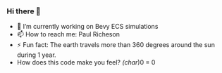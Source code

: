### Hi there 👋
- 🔭 I’m currently working on Bevy ECS simulations
- 📫 How to reach me: Paul Richeson
- ⚡ Fun fact: The earth travels more than 360 degrees around the sun during 1 year.
- How does this code make you feel? *(char*)0 = 0

